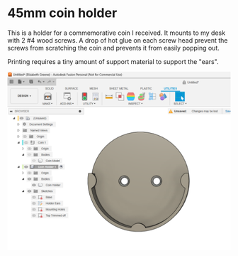 # 45mm coin holder

This is a holder for a commemorative coin I received.  It mounts to my desk with 2 #4 wood screws. A drop of hot glue on each screw head prevent the screws from scratching the coin and prevents it from easily popping out.

Printing requires a tiny amount of support material to support the "ears".

![Screenshot of model](Images/Screenshot.png)